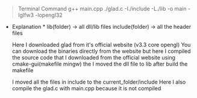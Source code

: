 > Terminal Command
	g++ main.cpp ./glad.c -I./include -L./lib -o main -lglfw3 -lopengl32

* Explanation *
	lib(folder)  -> all dll/lib files
	include(folder) -> all the header files

	Here I downloaded glad from it's official website (v3.3 core opengl)
	You can download the binaries directly from the website but here I compiled the source code that I downloaded from the official website using cmake-gui(makefile mingw) the I moved the dll file to lib after build the makefile

	I moved all the files in include to the current_folder/include
	Here I also compile the glad.c with main.cpp because it is not compiled
